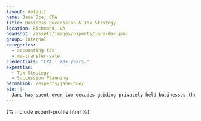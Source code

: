 ```yaml
---
layout: default
name: Jane Doe, CPA
title: Business Succession & Tax Strategy
location: Richmond, VA
headshot: /assets/images/experts/jane-doe.png
group: internal
categories:
  - accounting-tax
  - ma-transfer-sale
credentials: "CPA · 20+ years…"
expertise:
  - Tax Strategy
  - Succession Planning
permalink: /experts/jane-doe/
bio: |-
  Jane has spent over two decades guiding privately held businesses through transitions, mergers, and estate planning challenges. She specializes in helping family-owned companies balance growth with long-term generational planning.
---
```


{% include expert-profile.html %}
